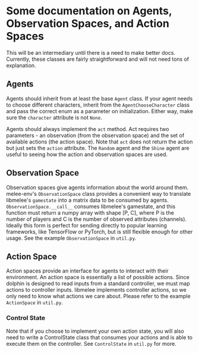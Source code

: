 # Some documentation on Agents, Observation Spaces, and Action Spaces
This will be an intermediary until there is a need to make better docs. Currently, these classes are fairly straightforward and will not need tons of explanation. 

## Agents
Agents should inherit from at least the base `Agent` class. If your agent needs to choose different characters, inherit from the `AgentChooseCharacter` class and pass the correct enum as a parameter on initialization. Either way, make sure the `character` attribute is not `None`. 

Agents should always implement the `act` method. Act requires two parameters - an observation (from the observation space) and the set of available actions (the action space). Note that `act` does not return the action but just sets the `action` attribute. The `Random` agent and the `Shine` agent are useful to seeing how the action and observation spaces are used. 

## Observation Space
Observation spaces give agents information about the world around them. melee-env's `ObservationSpace` class provides a convenient way to translate libmelee's `gamestate` into a matrix data to be consumed by agents. `ObservationSpace.__call__` consumes libmelee's gamestate, and this function must return a numpy array with shape [P, C], where P is the number of players and C is the number of observed attributes (channels). Ideally this form is perfect for sending directly to popular learning frameworks, like TensorFlow or PyTorch, but is still flexible enough for other usage. See the example `ObservationSpace` in `util.py`. 

## Action Space
Action spaces provide an interface for agents to interact with their environment. An action space is essentially a list of possible actions. Since dolphin is designed to read inputs from a standard controller, we must map actions to controller inputs. libmelee implements controller actions, so we only need to know what actions we care about. Please refer to the example `ActionSpace` in `util.py`. 

### Control State
Note that if you choose to implement your own action state, you will also need to write a ControlState class that consumes your actions and is able to execute them on the controller. See `ControlState` in `util.py` for more. 